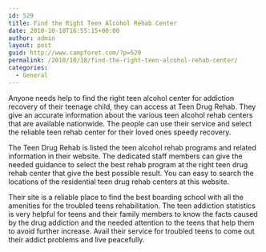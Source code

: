 ```yaml
---
id: 529
title: Find the Right Teen Alcohol Rehab Center
date: 2010-10-18T16:55:15+00:00
author: admin
layout: post
guid: http://www.campforet.com/?p=529
permalink: /2010/10/18/find-the-right-teen-alcohol-rehab-center/
categories:
  - General
---
```

Anyone needs help to find the right teen alcohol center for addiction recovery of their teenage child, they can access at Teen Drug Rehab. They give an accurate information about the various teen alcohol rehab centers that are available nationwide. The people can use their service and select the reliable teen rehab center for their loved ones speedy recovery.

The Teen Drug Rehab is listed the teen alcohol rehab programs and related information in their website. The dedicated staff members can give the needed guidance to select the best rehab program at the right teen drug rehab center that give the best possible result. You can easy to search the locations of the residential teen drug rehab centers at this website. 

Their site is a reliable place to find the best boarding school with all the amenities for the troubled teens rehabilitation. The teen addiction statistics is very helpful for teens and their family members to know the facts caused by the drug addiction and the needed attention to the teens that help them to avoid further increase. Avail their service for troubled teens to come out their addict problems and live peacefully.